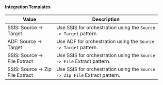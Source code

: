 #### Integration Templates

|Value|Description|
|-|-|
|SSIS: Source -> Target|Use SSIS for orchestration using the `Source -> Target` pattern.|
|ADF: Source -> Target|Use ADF for orchestration using the `Source -> Target` pattern.|
|SSIS: Source -> File Extract|Use SSIS for orchestration using the `Source -> File` Extract pattern.|
|SSIS: Source -> Zip File Extract|Use SSIS for orchestration using the `Source -> Zip File` Extract pattern.|
